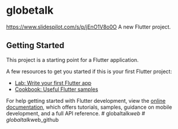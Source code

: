 # globetalk
https://www.slidespilot.com/s/p/jEnO1V8o0O
A new Flutter project.

## Getting Started

This project is a starting point for a Flutter application.

A few resources to get you started if this is your first Flutter project:

- [Lab: Write your first Flutter app](https://docs.flutter.dev/get-started/codelab)
- [Cookbook: Useful Flutter samples](https://docs.flutter.dev/cookbook)

For help getting started with Flutter development, view the
[online documentation](https://docs.flutter.dev/), which offers tutorials,
samples, guidance on mobile development, and a full API reference.
#   g l o b a l t a l k _ w e b  
 #   g l o b a l t a l k _ w e b _ g i t h u b  
 